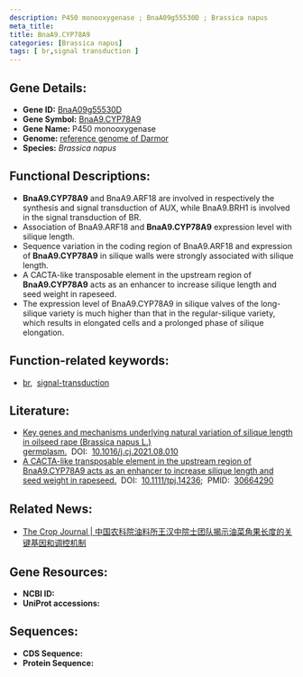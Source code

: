 ```yaml
---
description: P450 monooxygenase ; BnaA09g55530D ; Brassica napus
meta_title:
title: BnaA9.CYP78A9
categories: [Brassica napus]
tags: [ br,signal transduction ]
---
```


## Gene Details:
- **Gene ID:**	[BnaA09g55530D]()
- **Gene Symbol:** <u>BnaA9.CYP78A9</u>
- **Gene Name:** P450 monooxygenase
- **Genome:** [reference genome of Darmor]()
- **Species:** *Brassica napus*

## Functional Descriptions:
   - **BnaA9.CYP78A9** and BnaA9.ARF18 are involved in respectively the synthesis and signal transduction of AUX, while BnaA9.BRH1 is involved in the signal transduction of BR.
   - Association of BnaA9.ARF18 and **BnaA9.CYP78A9** expression level with silique length.
   - Sequence variation in the coding region of BnaA9.ARF18 and expression of **BnaA9.CYP78A9** in silique walls were strongly associated with silique length.
   - A CACTA-like transposable element in the upstream region of **BnaA9.CYP78A9** acts as an enhancer to increase silique length and seed weight in rapeseed.
   - The expression level of BnaA9.CYP78A9 in silique valves of the long-silique variety is much higher than that in the regular-silique variety, which results in elongated cells and a prolonged phase of silique elongation.

## Function-related keywords:
   - [br](/tags/br/),&nbsp;&nbsp;[signal-transduction](/tags/signal-transduction/)

## Literature:
   - [Key genes and mechanisms underlying natural variation of silique length in oilseed rape (Brassica napus L.) germplasm.](https://doi.org/10.1016/j.cj.2021.08.010)&nbsp;&nbsp;DOI:&nbsp;&nbsp;[10.1016/j.cj.2021.08.010](https://doi.org/10.1016/j.cj.2021.08.010)
   - [A CACTA-like transposable element in the upstream region of BnaA9.CYP78A9 acts as an enhancer to increase silique length and seed weight in rapeseed.](https://doi.org/10.1111/tpj.14236)&nbsp;&nbsp;DOI:&nbsp;&nbsp;[10.1111/tpj.14236](https://doi.org/10.1111/tpj.14236);&nbsp;&nbsp;PMID:&nbsp;&nbsp;[30664290](https://pubmed.ncbi.nlm.nih.gov/30664290/)

## Related News:
   - [The Crop Journal | 中国农科院油料所王汉中院士团队揭示油菜角果长度的关键基因和调控机制](https://mp.weixin.qq.com/s?__biz=Mzg3MDEwNDEyMg==&mid=2247521727&idx=6&sn=2b1338399be6cc89aa076dbe28ee44df&chksm=ce9038eaf9e7b1fc5ebef1e02815c4a76b4d75c1b331559759fca39863302750256ba789d458&scene=27#wechat_redirect)



## Gene Resources:
- **NCBI ID:**  [](https://www.ncbi.nlm.nih.gov/gene/?term=)
- **UniProt accessions:** [](https://www.uniprot.org/uniprotkb//entry)



## Sequences:
- **CDS Sequence:**
- **Protein Sequence:**
